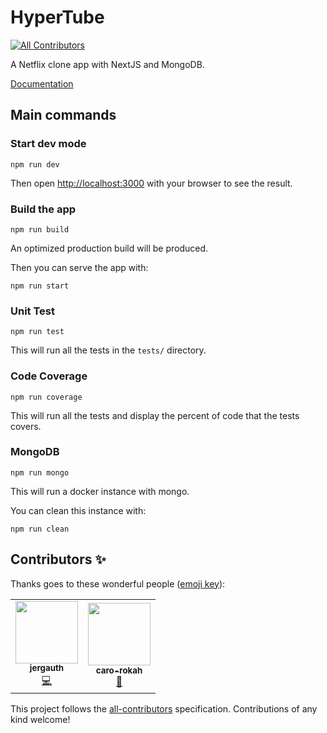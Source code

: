 # HyperTube

<!-- ALL-CONTRIBUTORS-BADGE:START - Do not remove or modify this section -->
[![All Contributors](https://img.shields.io/badge/all_contributors-2-orange.svg?style=flat-square)](#contributors-)
<!-- ALL-CONTRIBUTORS-BADGE:END -->

A Netflix clone app with NextJS and MongoDB.

[Documentation](./docs)

## Main commands

### Start dev mode

```
npm run dev
```

Then open [http://localhost:3000](http://localhost:3000) with your browser to see the result.

### Build the app

```
npm run build
```

An optimized production build will be produced.

Then you can serve the app with:

```
npm run start
```

### Unit Test

```
npm run test
```

This will run all the tests in the `tests/` directory.

### Code Coverage

```
npm run coverage
```

This will run all the tests and display the percent of code that the tests covers.

### MongoDB

```
npm run mongo
```

This will run a docker instance with mongo.

You can clean this instance with:

```
npm run clean
```

## Contributors ✨

Thanks goes to these wonderful people ([emoji key](https://allcontributors.org/docs/en/emoji-key)):

<!-- ALL-CONTRIBUTORS-LIST:START - Do not remove or modify this section -->
<!-- prettier-ignore-start -->
<!-- markdownlint-disable -->
<table>
  <tr>
    <td align="center"><a href="https://jeremie-gauthier.github.io/"><img src="https://avatars0.githubusercontent.com/u/28305181?v=4" width="100px;" alt=""/><br /><sub><b>jergauth</b></sub></a><br /><a href="https://github.com/jeremie-gauthier/HyperTube/commits?author=jeremie-gauthier" title="Code">💻</a></td>
    <td align="center"><a href="https://github.com/caro-rokah"><img src="https://avatars0.githubusercontent.com/u/36737143?v=4" width="100px;" alt=""/><br /><sub><b>caro-rokah</b></sub></a><br /><a href="#design-caro-rokah" title="Design">🎨</a></td>
  </tr>
</table>

<!-- markdownlint-enable -->
<!-- prettier-ignore-end -->
<!-- ALL-CONTRIBUTORS-LIST:END -->

This project follows the [all-contributors](https://github.com/all-contributors/all-contributors) specification. Contributions of any kind welcome!
